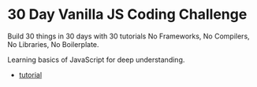 # 30 Day Vanilla JS Coding Challenge

Build 30 things in 30 days with 30 tutorials
No Frameworks, No Compilers, No Libraries, No Boilerplate.

Learning basics of JavaScript for deep understanding.

- [tutorial](https://javascript30.com/)
